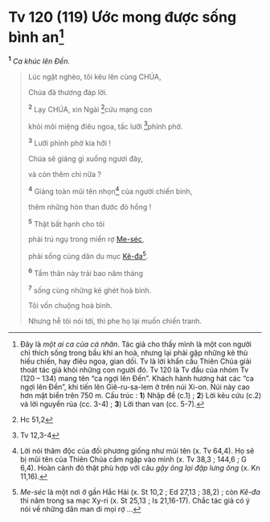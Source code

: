 # Tv 120 (119) Ước mong được sống bình an[^1-8d24d607-bfa9-47fe-bf91-fc87b9d63cf3]

<sup><b>1</b></sup> _Ca khúc lên Đền._

> Lúc ngặt nghèo, tôi kêu lên cùng CHÚA,
>
> Chúa đã thương đáp lời.
>
> <sup><b>2</b></sup> Lạy CHÚA, xin Ngài [^1@-8d24d607-bfa9-47fe-bf91-fc87b9d63cf3]cứu mạng con
>
> khỏi môi miệng điêu ngoa, tấc lưỡi [^2@-8d24d607-bfa9-47fe-bf91-fc87b9d63cf3]phỉnh phờ.
>
> <sup><b>3</b></sup> Lưỡi phỉnh phờ kia hỡi !
>
> Chúa sẽ giáng gì xuống ngươi đây,
>
> và còn thêm chi nữa ?
>
> <sup><b>4</b></sup> Giáng toàn mũi tên nhọn[^2-8d24d607-bfa9-47fe-bf91-fc87b9d63cf3] của người chiến binh,
>
> thêm những hòn than đước đỏ hồng !
>
> <sup><b>5</b></sup> Thật bất hạnh cho tôi
>
> phải trú ngụ trong miền rợ [Me-séc](),
>
> phải sống cùng dân du mục [Kê-đa]()[^3-8d24d607-bfa9-47fe-bf91-fc87b9d63cf3].
>
> <sup><b>6</b></sup> Tấm thân này trải bao năm tháng
>
> <sup><b>7</b></sup> sống cùng những kẻ ghét hoà bình.
>
> Tôi vốn chuộng hoà bình.
>
> Nhưng hễ tôi nói tới, thì phe họ lại muốn chiến tranh.

[^1-8d24d607-bfa9-47fe-bf91-fc87b9d63cf3]: Đây là _một ai ca của cá nhân_. Tác giả cho thấy mình là một con người chỉ thích sống trong bầu khí an hoà, nhưng lại phải gặp những kẻ thù hiếu chiến, hay điêu ngoa, gian dối. Tv là lời khẩn cầu Thiên Chúa giải thoát tác giả khỏi những con người đó. Tv 120 là Tv đầu của nhóm Tv (120 – 134) mang tên “ca ngợi lên Đền”. Khách hành hương hát các “ca ngợi lên Đền”, khi tiến lên Giê-ru-sa-lem ở trên núi Xi-on. Núi này cao hơn mặt biển trên 750 m. Cấu trúc : **1**) Nhập đề (c.1) ; **2**) Lời kêu cứu (c.2) và lời nguyền rủa (cc. 3-4) ; **3**) Lời than van (cc. 5-7).

[^2-8d24d607-bfa9-47fe-bf91-fc87b9d63cf3]: Lời nói thâm độc của đối phương giống như mũi tên (x. Tv 64,4). Họ sẽ bị mũi tên của Thiên Chúa cắm ngập vào mình (x. Tv 38,3 ; 144,6 ; G 6,4). Hoàn cảnh đó thật phù hợp với câu _gậy ông lại đập lưng ông_ (x. Kn 11,16).

[^3-8d24d607-bfa9-47fe-bf91-fc87b9d63cf3]: _Me-séc_ là một nơi ở gần Hắc Hải (x. St 10,2 ; Ed 27,13 ; 38,2) ; còn _Kê-đa_ thì năm trong sa mạc Xy-ri (x. St 25,13 ; Is 21,16-17). Chắc tác giả có ý nói về những dân man di mọi rợ ...

[^1@-8d24d607-bfa9-47fe-bf91-fc87b9d63cf3]: Hc 51,2

[^2@-8d24d607-bfa9-47fe-bf91-fc87b9d63cf3]: Tv 12,3-4
